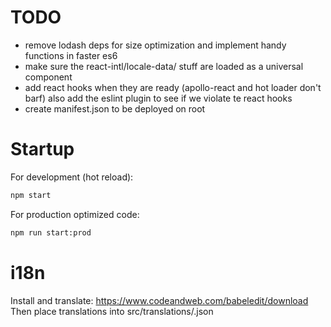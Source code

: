 # TODO

-   remove lodash deps for size optimization and implement handy functions in faster es6
-   make sure the react-intl/locale-data/<lang> stuff are loaded as a universal component
-   add react hooks when they are ready (apollo-react and hot loader don't barf) also add the eslint plugin to see if we violate te react hooks
-   create manifest.json to be deployed on root

# Startup

For development (hot reload):

```bash
npm start
```

For production optimized code:

```bash
npm run start:prod
```

# i18n

Install and translate:
https://www.codeandweb.com/babeledit/download
Then place translations into src/translations/<lang>.json
